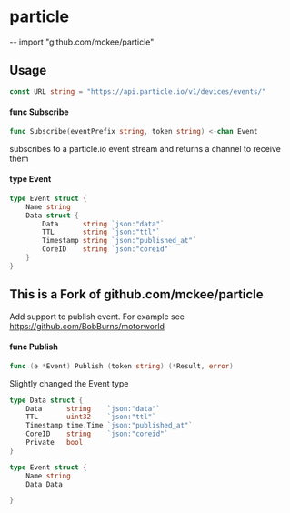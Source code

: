 # particle
--
    import "github.com/mckee/particle"


## Usage

```go
const URL string = "https://api.particle.io/v1/devices/events/"
```

#### func  Subscribe

```go
func Subscribe(eventPrefix string, token string) <-chan Event
```
subscribes to a particle.io event stream and returns a channel to receive them

#### type Event

```go
type Event struct {
	Name string
	Data struct {
		Data      string `json:"data"`
		TTL       string `json:"ttl"`
		Timestamp string `json:"published_at"`
		CoreID    string `json:"coreid"`
	}
}
```

## This is a Fork of github.com/mckee/particle

Add support to publish event. For example see https://github.com/BobBurns/motorworld

#### func Publish

```go
func (e *Event) Publish (token string) (*Result, error)
```

Slightly changed the Event type

```go
type Data struct {
	Data      string    `json:"data"`
	TTL       uint32    `json:"ttl"`
	Timestamp time.Time `json:"published_at"`
	CoreID    string    `json:"coreid"`
	Private	  bool
}

type Event struct {
	Name string
	Data Data

}
```
